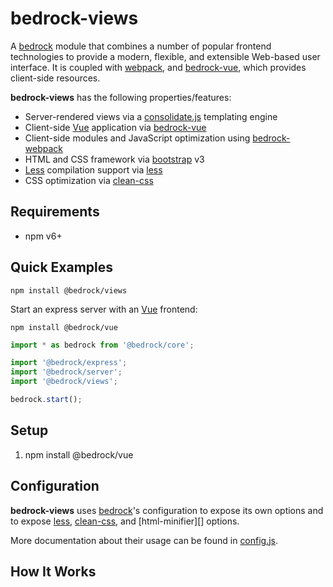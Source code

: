 # bedrock-views

A [bedrock][] module that combines a number of popular frontend technologies
to provide a modern, flexible, and extensible Web-based user interface. It
is coupled with [webpack][], and [bedrock-vue][], which provides
client-side resources.

**bedrock-views** has the following properties/features:
* Server-rendered views via a [consolidate.js][] templating engine
* Client-side [Vue][] application via [bedrock-vue][]
* Client-side modules and JavaScript optimization using [bedrock-webpack][]
* HTML and CSS framework via [bootstrap][] v3
* [Less][] compilation support via [less][]
* CSS optimization via [clean-css][]

## Requirements

- npm v6+

## Quick Examples

```
npm install @bedrock/views
```

Start an express server with an [Vue][] frontend:

```
npm install @bedrock/vue
```

```js
import * as bedrock from '@bedrock/core';

import '@bedrock/express';
import '@bedrock/server';
import '@bedrock/views';

bedrock.start();
```

<!--
TODO: command line usage of compile-less
TODO: command line usage of optimize
-->

## Setup

1. npm install @bedrock/vue

## Configuration

**bedrock-views** uses [bedrock][]'s configuration to expose its own
options and to expose [less][], [clean-css][], and [html-minifier][] options.

<!--
TODO: description of `bedrock.config.views.vars`
TODO: description of how to override vue templates
-->

More documentation about their usage can be found in [config.js](./lib/config.js).

## How It Works

<!--
TODO: description of 'bedrock-views.cli.compile-less.configure' event
TODO: description of 'bedrock-views.cli.optimize.configure' event
TODO: description of 'bedrock-views.optimize.run' event
-->

[bedrock]: https://github.com/digitalbazaar/bedrock
[bedrock-express]: https://github.com/digitalbazaar/bedrock-express
[bedrock-views]: https://github.com/digitalbazaar/bedrock-views
[bedrock-vue]: https://github.com/digitalbazaar/bedrock-vue
[bedrock-webpack]: https://github.com/digitalbazaar/bedrock-webpack
[bootstrap]: http://getbootstrap.com/
[clean-css]: https://github.com/jakubpawlowicz/clean-css
[consolidate.js]: https://github.com/tj/consolidate.js
[less]: https://github.com/less/less.js/
[webpack]: https://webpack.js.org/
[Less]: http://lesscss.org/
[Vue]: https://vuejs.org/
